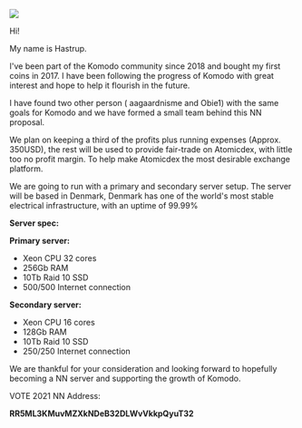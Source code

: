 ![](RackMultipart20210405-4-13kdh8a_html_a792ae5eff4da77f.jpg)

Hi!

My name is Hastrup.

I&#39;ve been part of the Komodo community since 2018 and bought my first coins in 2017.
 I have been following the progress of Komodo with great interest and hope to help it flourish in the future.

I have found two other person ( aagaardnisme and Obie1) with the same goals for Komodo and we have formed a small team behind this NN proposal.

 We plan on keeping a third of the profits plus running expenses (Approx. 350USD), the rest will be used to provide fair-trade on Atomicdex, with little too no profit margin. To help make Atomicdex the most desirable exchange platform.

We are going to run with a primary and secondary server setup.
 The server will be based in Denmark, Denmark has one of the world&#39;s most stable electrical infrastructure, with an uptime of 99.99%

**Server spec:**

**Primary server:**

- Xeon CPU 32 cores
- 256Gb RAM
- 10Tb Raid 10 SSD
- 500/500 Internet connection

**Secondary server:**

- Xeon CPU 16 cores
- 128Gb RAM
- 10Tb Raid 10 SSD
- 250/250 Internet connection

We are thankful for your consideration and looking forward to hopefully becoming a NN server and supporting the growth of Komodo.

VOTE 2021 NN Address:

**RR5ML3KMuvMZXkNDeB32DLWvVkkpQyuT32**
